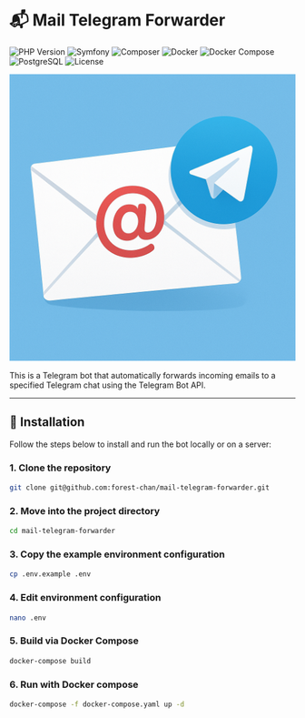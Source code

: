 # 📬 Mail Telegram Forwarder

![PHP Version](https://img.shields.io/badge/PHP-8.2-brightgreen.svg)
![Symfony](https://img.shields.io/badge/Symfony-7.3-black.svg?logo=symfony)
![Composer](https://img.shields.io/badge/Composer-Compatible-orange.svg)
![Docker](https://img.shields.io/badge/Docker-✓-blue?logo=docker&logoColor=white&style=flat)
![Docker Compose](https://img.shields.io/badge/Docker_Compose-✓-blue?logo=docker&logoColor=white&style=flat)
![PostgreSQL](https://img.shields.io/badge/PostgreSQL-17-blue.svg?logo=postgresql)
![License](https://img.shields.io/badge/License-MIT-blue.svg)

![Logo](public/logo.png)

This is a Telegram bot that automatically forwards incoming emails to a specified Telegram chat using the Telegram Bot API.

---

## 🚀 Installation

Follow the steps below to install and run the bot locally or on a server:
### 1. Clone the repository
```bash
git clone git@github.com:forest-chan/mail-telegram-forwarder.git
```
### 2. Move into the project directory
```bash
cd mail-telegram-forwarder
```
### 3. Copy the example environment configuration
```bash
cp .env.example .env
```
### 4. Edit environment configuration
```bash
nano .env
```
### 5. Build via Docker Compose 
```bash
docker-compose build
```
### 6. Run with Docker compose
```bash
docker-compose -f docker-compose.yaml up -d
```
